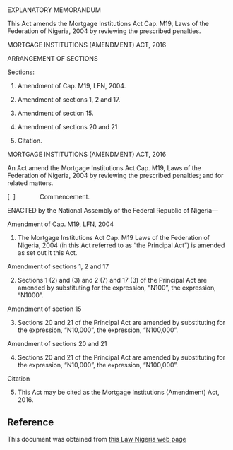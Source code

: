 # 

EXPLANATORY MEMORANDUM

This Act amends the Mortgage Institutions Act Cap. M19, Laws of the Federation of Nigeria, 2004 by reviewing the prescribed penalties.

MORTGAGE INSTITUTIONS (AMENDMENT) ACT, 2016

ARRANGEMENT OF SECTIONS

Sections:

1. Amendment of Cap. M19, LFN, 2004.

2. Amendment of sections 1, 2 and 17.

3. Amendment of section 15.

4. Amendment of sections 20 and 21

5. Citation.

MORTGAGE INSTITUTIONS (AMENDMENT) ACT, 2016

An Act amend the Mortgage Institutions Act Cap. M19, Laws of the Federation of Nigeria, 2004 by reviewing the prescribed penalties; and for related matters.

[  ]              Commencement.

ENACTED by the National Assembly of the Federal Republic of Nigeria—

Amendment of Cap. M19, LFN, 2004

1. The Mortgage Institutions Act Cap. M19 Laws of the Federation of Nigeria, 2004 (in this Act referred to as “the Principal Act”) is amended as set out it this Act.

Amendment of sections 1, 2 and 17

2. Sections 1 (2) and (3) and 2 (7) and 17 (3) of the Principal Act are amended by substituting for the expression, “N100”, the expression, “N1000”.

Amendment of section 15

3. Sections 20 and 21 of the Principal Act are amended by substituting for the expression, “N10,000”, the expression, “N100,000”.

Amendment of sections 20 and 21

4. Sections 20 and 21 of the Principal Act are amended by substituting for the expression, “N10,000”, the expression, “N100,000”.

Citation

5. This Act may be cited as the Mortgage Institutions (Amendment) Act, 2016.

## Reference

This document was obtained from [this Law Nigeria web page](http://www.lawnigeria.com/LFN/M/Mortgage-Institutions%28Amendment%29Act.php)
